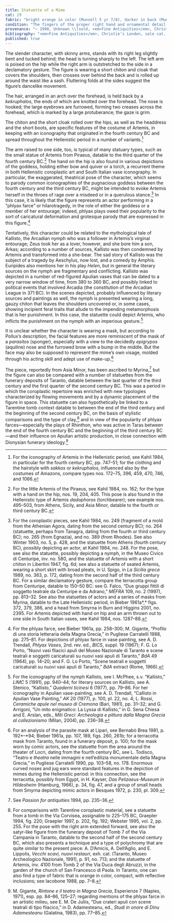 ```yaml
---
title: Statuette of a Mime
cat: 29
fabric: "bright orange in color (Munsell 5 yr 7/8), darker in back (Munsell 7.5 yr 7/6), with a friable consistency, and with many reflective and carbonous inclusions. Extensive traces of polychromy over a thick layer of white slip: bright pink (arms and <em>kekruphalos</em> \\[hairnet\\]), light pink (face and legs), and red (left foot). The body and the head of the statuette were made with bivalve molds, while the arms, legs, and various secondary elements were worked freehand and applied to the figure before firing. On the back is a circular vent hole.\n"
condition: "The fingers of the proper right hand and ornamental detail on the hairnet are missing, as is much of the white ground layer.\n"
provenance: "– 1990, Unknown \\[sold, <em>Fine Antiquities</em>, Christie’s, London, July 11, 1990, lot 239, to Barbara and Lawrence Fleischman.); 1990–1996, Barbara and Lawrence Fleischman (New York, New York), donated to the J. Paul Getty Museum, 1996.\n"
bibliography: "<em>Fine Antiquities</em>, Christie’s London, sale cat., July 11, 1990, lot 239; H. Mallalieu, “Around the Salerooms,” <em>Country Life</em> (August 30, 1990), pp. 114–15; Passion for antiquities 1994, no. 119, pp. 235–36; Acquisitions 1996–98, p. 67. \n"
published: true
---
```


The slender character, with skinny arms, stands with its right leg
slightly bent and tucked behind; the head is turning sharply to the
left. The left arm is poised on the hip while the right arm is
outstretched to the side in a declamatory gesture. The figure is wearing
a short chiton and cloak that covers the shoulders, then crosses over
behind the back and is rolled up around the waist like a sash.
Fluttering folds at the sides suggest the figure’s dancelike movement.

The hair, arranged in an arch over the forehead, is held back by a
_kekruphalos_, the ends of which are knotted over the forehead. The nose
is hooked; the large eyebrows are furrowed, forming two creases across
the forehead, which is marked by a large protuberance; the gaze is grim.

The chiton and the short cloak rolled over the hips, as well as the
headdress and the short boots, are specific features of the costume of
Artemis, in keeping with an iconography that originated in the fourth
century <span class="smcaps">BC</span> and spread
throughout the Hellenistic period in a number of variants.[^1]

The arm raised to one side, too, is typical of many statuary types, such
as the small statue of Artemis from Piraeus, datable to the third
quarter of the fourth century <span
class="smcaps">BC.</span>[^2] The hand on the hip is
also found in various depictions of the goddess, holding either bow and
quiver or a torch, a recurrent theme in both Hellenistic coroplastic art
and South Italian vase iconography. In particular, the exaggerated,
theatrical pose of the character, which seems to parody common
iconographies of the pugnacious goddess between the fourth century and
the third century <span class="smcaps">BC,</span>
might be intended to evoke Artemis herself in the throes of rage over a
misdeed or in a querulous stance.[^3] In this case, it is likely that
the figure represents an actor performing in a “phlyax farce” or
hilarotragedy, in the role of either the goddess or a member of her
entourage; indeed, phlyax plays owed their popularity to the sort of
caricatural deformation and grotesque parody that are expressed in this
figure.[^4]

Tentatively, this character could be related to the mythological tale of
Kallisto, the Arcadian nymph who was a follower in Artemis’s virginal
entourage; Zeus took her as a lover, however, and she bore him a son,
Arkas; according to a number of sources, Kallisto was then condemned by
Artemis and transformed into a she-bear. The sad story of Kallisto was
the subject of a tragedy by Aeschylus, now lost, and a comedy by Amphis.
Euripides also mentions her in his play *Helen*, but in general the
literary sources on the nymph are fragmentary and conflicting. Kallisto
was depicted in a number of red-figured Apulian vases that can be dated
to a very narrow window of time, from 380 to 360 <span
class="smcaps">BC</span>, and possibly linked to
political events that involved Arcadia (the constitution of the Arcadian
League in 371 <span class="smcaps">BC)</span>. In the
scenes depicted, probably influenced by literary sources and paintings
as well, the nymph is presented wearing a long, gauzy chiton that leaves
the shoulders uncovered or, in some cases, showing incipient feral
traits that allude to the impending metamorphosis that is her
punishment. In this case, the statuette could depict Artemis, who
inflicts the punishment on the nymph with an imperious gesture.[^5]

It is unclear whether the character is wearing a mask, but according to
Pollux’s description, the facial features are more reminiscent of the
mask of a *parasitos* (sponger), especially with a view to the decidedly
*epigrypos* (aquiline) nose and the furrowed brow with a bump in the
middle. But the face may also be supposed to represent the mime’s own
visage, molded through his acting skill and adept use of make-up.[^6]

The piece, reportedly from Asia Minor, has been ascribed to Myrina,[^7]
but the figure can also be compared with a number of statuettes from the
funerary deposits of Taranto, datable between the last quarter of the
third century and the first quarter of the second century <span
class="smcaps">BC.</span> This was a period in which
the coroplastic repertoire was enriched with new typologies
characterized by flowing movements and by a dynamic placement of the
figure in space. This statuette can also hypothetically be linked to a
Tarentine tomb context datable to between the end of the third century
and the beginning of the second century <span
class="smcaps">BC</span>, on the basis of stylistic
comparisons and the type of clay,[^8] and in view of the popularity of
phlyax farces—especially the plays of Rhinthon, who was active in Taras
between the end of the fourth century <span
class="smcaps">BC</span> and the beginning of the
third century <span class="smcaps">BC</span>—and their
influence on Apulian artistic production, in close connection with
Dionysian funerary ideology.[^9]

[^1]: For the iconography of Artemis in the Hellenistic period, see
    <span class="smcaps">Kahil</span> 1984, in
    particular for the fourth century <span
    class="smcaps">BC</span>, pp. 747–51; for the
    clothing and the hairstyle with *sakkos* or *kekruphalos*,
    influenced also by the costumes of Amazons, compare types nos.
    172–75, 396, 459, 470, 746, and 1066.

[^2]: For the little Artemis of the Piraeus, see <span
    class="smcaps">Kahil</span> 1984, no. 162; for the
    type with a hand on the hip, nos. 19, 204, 405. This pose is also
    found in the Hellenistic type of Artemis *dadophoros* (torchbearer);
    see example nos. 495–503, from Athens, Sicily, and Asia Minor,
    datable to the fourth or third century <span
    class="smcaps">BC.</span>

[^3]: For the coroplastic pieces, see <span
    class="smcaps">Kahil</span> 1984, no. 249
    (fragment of a mold from the Athenian Agora, dating from the second
    century <span class="smcaps">BC</span>); no. 264
    (statuette, perhaps from Tanagra, dating from the fourth or third
    century <span class="smcaps">BC</span>); no. 265
    (from Egnazia), and no. 389 (from Rhodes). See also <span
    class="smcaps">Winter</span> 1903, no. 5, p. 428,
    and the statuette from Athens (fourth century <span
    class="smcaps">BC</span>), possibly depicting an
    actor, at <span class="smcaps">Kahil</span> 1984,
    no. 248. For the pose, see also the statuette, possibly depicting a
    nymph, in the Museo Civico di Centuripe, inv. no. 580, and the
    statuette of Artemis with a short chiton in <span
    class="smcaps">Libertini</span> 1947, fig. 6d; see
    also a statuette of seated Artemis, wearing a short skirt with broad
    pleats, in U. Spigo, in *<span class="smcaps">La
    Sicilia greca</span>* 1989, no. 363, p. 172, dating from the second
    half of the third century <span
    class="smcaps">BC.</span> For a similar
    declamatory gesture, compare the terracotta group from Centuripe,
    datable to 150–50 <span class="smcaps">BC</span>:
    see G. Falco, “Due gruppi fittili di soggetto teatrale da Centuripe
    e da Adrano,” *MÉFRA* 109, no. 2 (1997), pp. 813–32. See also the
    statuettes of actors and a series of masks from Myrina, datable to
    the Late Hellenistic period, in <span
    class="smcaps">Bieber</span> 1961a*,* figs. 372,
    379, 386, and a head from Smyrna in <span
    class="smcaps">Burn and Higgins</span> 2001, no.
    2395. For Artemis depicted with hand on hip and an arm thrown out to
    one side in South Italian vases, see <span
    class="smcaps">Kahil</span> 1984, nos. 1287–88.

[^4]: For the phlyax farce, see <span
    class="smcaps">Bieber</span> 1961a, pp. 258–300;
    M. Gigante, “Profilo di una storia letteraria della Magna Grecia,”
    in <span class="smcaps">Pugliese Carratelli</span>
    1988, pp. 275–81. For depictions of phlyax farce in vase painting,
    see A. D. Trendall, *Phlyax Vases*, 2nd. rev. ed., *BICS*, suppl. 19
    (1967); F. G. Lo Porto, “Nuovi vasi fliacici apuli del Museo
    Nazionale di Taranto e scene teatrali e soggetti caricaturali su
    nuovi vasi apuli di Taranto,” *BdA* 49 (1964), pp. 14–20; and F. G.
    Lo Porto, “Scene teatrali e soggetti caricaturali su nuovi vasi
    apuli di Taranto,” *BdA* extract (Rome, 1966).

[^5]: For the iconography of the nymph Kallisto, see I. McPhee, s.v.
    “Kallisto,” *LIMC* 5 (1991), pp. 940–44; for literary sources on
    Kallisto, see A. Stenico, “Kallisto,” *Quaderni ticinesi* 6 (1977),
    pp. 79–86. For her iconography in Apulian vase-painting, see A. D.
    Trendall, “Callisto in Apulian Vase Painting,” *AK* 20 (1977), p.
    100, pl. 22, no. 4; L. Rossi, *Ceramiche apule nel museo di Cremona*
    (Bari, 1981), pp. 31–32; and G. Arrigoni, “Un mito enigmatico: La
    Lyssa di Kallisto,” in G. Sena Chiesa and E. Arslan, eds., *Miti
    Greci: Archeologia e pittura dalla Magna Grecia al collezionismo*
    (Milan, 2004), pp. 236–38.

[^6]: For an analysis of the parasite mask at Lipari, see <span
    class="smcaps">Bernabò Brea</span> 1981, p.
    192*–*94; <span class="smcaps">Bieber</span>
    1961a, pp. 107, 189, figs. 260, 261b; for a terracotta mask from
    Taranto, found in a funerary deposit, p. 100; for the mask worn by
    comic actors, see the statuette from the area around the theater of
    Locri, dating from the fourth century <span
    class="smcaps">BC</span>, see L. Todisco, “Teatro
    e *theatra* nelle immagini e nell’edilizia monumentale della Magna
    Grecia,” in <span class="smcaps">Pugliese
    Carratelli</span> 1990, pp. 103–58, no. 178. Enormous curved noses
    and jug ears were standard features in the depiction of mimes during
    the Hellenistic period: in this connection, see the terracotta,
    possibly from Egypt, in H. Kayser, *Das Pelizaeus-Museum in
    Hildesheim* (Hamburg, 1966), p. 34, fig. 47, and a group of small
    heads from Smyrna depicting mimic actors in <span
    class="smcaps">Besques</span> 1972, p. 230, pl.
    309.

[^7]: See *<span class="smcaps">Passion for
    antiquities</span>* 1994, pp. 235–36.

[^8]: For comparisons with Tarentine coroplastic material, see a
    statuette from a tomb in the Via Corvisea, assignable to 225–175
    <span class="smcaps">BC</span>, <span
    class="smcaps">Graepler 1994</span>, fig. 220;
    <span class="smcaps">Graepler</span> 1997, p. 202,
    fig. 192; <span class="smcaps">Webster</span>
    1995, vol. 2, pp. 255. For the pose with the right arm extended
    forward, see also the satyr-like figure from the funerary deposit of
    Tomb 7 of the Via Campania in Taranto, datable to the second half of
    the second century <span class="smcaps">BC</span>,
    which also presents a technique and a type of polychromy that are
    quite similar to the present piece: A. D’Amicis, A. Dell’Aglio, and
    E. Lippolis, *Vecchi scavi, nuovi restauri*, exh. cat. (Taranto,
    Museo Archeologico Nazionale, 1991), p. 91, no. 713; and the
    statuette of Artemis, inv. 4100 from Tomb 2 of the Via Duca degli
    Abruzzi, in the garden of the church of San Francesco di Paola. In
    Taranto, one can also find a type of fabric that is orange in color,
    compact, with reflective inclusions; see <span
    class="smcaps">Iacobone</span> 1988, pp. 7–8.

[^9]: M. Gigante, *Rintone e il teatro in Magna Grecia*, Esperienze 7
    (Naples, 1971)**,** esp. pp. 84–86, 125–27; regarding mentions of
    the phlyax farce in an artistic milieu, see E. M. De Juliis, “Due
    crateri apuli con scene teatrali di tipo fliacico,” in D.
    Adamesteanu, ed., *Studi in onore di Dinu Adamesteanu* (Galatina,
    1983), pp. 77–85.
